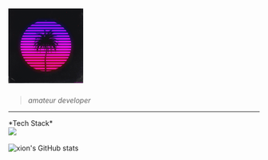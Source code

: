 # <img src="https://github.com/xion2664/xion2664/blob/main/original.gif" width="150px">

> *amateur developer*

___
</div>
*Tech Stack*
<div/>
<img src="https://img.shields.io/badge/-3766AB?style=flat-square&logo=Python&logoColor=white"/>

![xion's GitHub stats](https://github-readme-stats.vercel.app/api?username=xion2664&theme=midnight-purple&show_icons=true)
